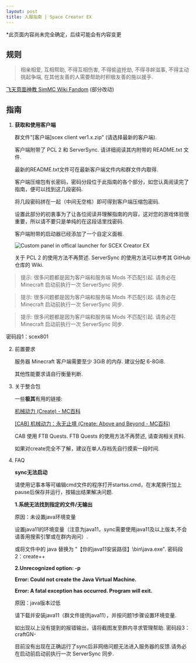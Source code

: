 ```yaml
---
layout: post
title: 入服指南 | Space Creator EX
---
```


*此页面内容尚未完全确定，后续可能会有内容变更

## 规则

> 相亲相爱, 互相帮助, 不得互相伤害, 不得偷盗抢劫, 不得寻衅滋事, 不得主动挑起争端, 在其他友善的人需要帮助时积极友善的施以援手.

[飞天意面神教 SimMC Wiki Fandom](https://simmc.fandom.com/zh/wiki/%E9%A3%9E%E5%A4%A9%E6%84%8F%E9%9D%A2%E7%A5%9E%E6%95%99) (部分改动)

## 指南

1. **获取和使用客户端**
   
   群文件"[客户端]scex client ver1.x.zip" (请选择最新的客户端).
   
   客户端附带了 PCL 2 和 ServerSync. 请详细阅读其内附带的 README.txt 文件.
   
   最新的README.txt文件可在最新客户端文件内和群文件内取得.
   
   客户端压缩包有长密码，密码分段位于此指南的各个部分，如您认真阅读完了指南，便可以找到这几段密码.
   
   将几段密码拼在一起（中间无空格）即可得到客户端压缩包密码.
   
   设置此部分的初衷事为了让各位阅读并理解指南的内容，这对您的游戏体验很重要，所以请不要只是单纯的在这段话里找密码.
   
   
   
   
   客户端附带的启动器已经添加了一个自定义面板.
   
   ![Custom panel in offical launcher for SCEX Creator EX](https://s3.bmp.ovh/imgs/2022/08/13/f745a8f099560df2.png)
   
   
   
   关于 PCL 2 的使用方法不再赘述. ServerSync 的使用方法可以参考其 GitHub 仓库的 Wiki.
   
>  提示: 很多问题都是因为客户端和服务端 Mods 不匹配引起. 请务必在 Minecraft 启动前执行一次 ServerSync 同步.

>  提示: 很多问题都是因为客户端和服务端 Mods 不匹配引起. 请务必在 Minecraft 启动前执行一次 ServerSync 同步.
   
>  提示: 很多问题都是因为客户端和服务端 Mods 不匹配引起. 请务必在 Minecraft 启动前执行一次 ServerSync 同步.

   密码段1：scex801

2. 前置要求
   
   服务器 Minecraft 客户端需要至少 3GiB 的内存. 建议分配 6-8GiB.
   
   其他性能要求请自行衡量判断.

3. 关于整合包
   
   一些**极其**有用的链接:
   
   [机械动力 (Create) - MC百科](https://www.mcmod.cn/class/2021.html)
   
   [[CAB] 机械动力：永无止境 (Create: Above and Beyond - MC百科)](https://www.mcmod.cn/modpack/312.html)
   
   CAB 使用 FTB Quests. FTB Quests 的使用方法不再赘述, 请查询相关资料.
   
   如果对create完全不了解，建议在单人存档先自行摸索一段时间.

4. FAQ
   
    **sync无法启动**
	
	请使用记事本等可编辑cmd文件的程序打开startss.cmd，在末尾换行加上pause后保存并运行，按输出结果解决问题.
	
	**1.系统无法找到指定的文件/无输出**

	原因：未设置java环境变量
	
	设置java11的环境变量（注意为java11，sync需要使用java11及以上版本,不会请善用搜索引擎或在群内询问）.
	
	或将文件中的 java 替换为 "【你的java11安装路径】\bin\java.exe". 密码段2：create++
	
	**2.Unrecognized option: -p**
	
	  **Error: Could not create the Java Virtual Machine.**
	  
	  **Error: A fatal exception has occurred. Program will exit.**
	  
	原因：java版本过低
	
	请下载并安装java11（群文件提供java11），并按问题1步骤设置环境变量.
	
    如出现以上没有提到的报错输出，请将截图发至群内寻求管理帮助. 密码段3：craftGN-

    目前没有出现在正确运行了sync后非网络问题无法进入服务器的反馈.请务必在启动前启动前执行一次 ServerSync 同步.




